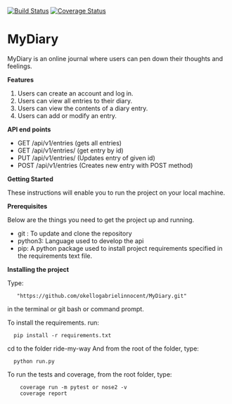 [![Build Status](https://travis-ci.org/okellogabrielinnocent/MyDiary.svg?branch=master)](https://travis-ci.org/okellogabrielinnocent/MyDiary)
[![Coverage Status](https://coveralls.io/repos/github/okellogabrielinnocent/MyDiary/badge.svg?branch=develop)](https://coveralls.io/github/okellogabrielinnocent/MyDiary?branch=develop)
# MyDiary
 MyDiary is an online journal where users can pen down their thoughts and feelings.

**Features**
1. Users can create an account and log in.
2. Users can view all entries to their diary.
3. Users can view the contents of a diary entry.
4. Users can add or modify an entry.

**API end points**

- GET /api/v1/entries (gets all entries)
- GET /api/v1/entries/<entryId> (get entry by id)
- PUT /api/v1/entries/<entryId> (Updates entry of given id)
- POST /api/v1/entries (Creates new entry with POST method)

**Getting Started**

These instructions will enable you to run the project on your local machine.

**Prerequisites**

Below are the things you need to get the project up and running.

- git : To update and clone the repository
- python3: Language used to develop the api
- pip: A python package used to install project requirements specified in the requirements text file.

**Installing the project**

Type: 
        
       "https://github.com/okellogabrielinnocent/MyDiary.git"
  in the terminal or git bash or command prompt.

To install the requirements. run:

      pip install -r requirements.txt

cd to the folder ride-my-way
And from the root of the folder, type:
      
      python run.py
      
To run the tests and coverage, from the root folder, type: 
        
        coverage run -m pytest or nose2 -v
        coverage report
